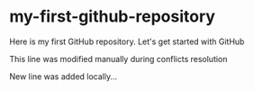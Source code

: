 # my-first-github-repository
 Here is my first GitHub repository. Let's get started with GitHub

This line was modified manually during conflicts resolution

New line was added locally...

